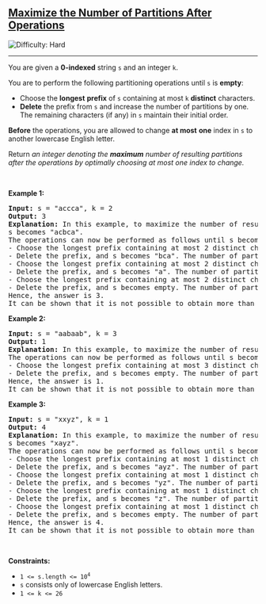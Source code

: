 <h2><a href="https://leetcode.com/problems/maximize-the-number-of-partitions-after-operations">Maximize the Number of Partitions After Operations</a></h2> <img src='https://img.shields.io/badge/Difficulty-Hard-red' alt='Difficulty: Hard' /><hr><p>You are given a <strong>0-indexed</strong> string <code>s</code> and an integer <code>k</code>.</p>

<p>You are to perform the following partitioning operations until <code>s</code> is <strong>empty</strong>:</p>

<ul>
	<li>Choose the <strong>longest</strong> <strong>prefix</strong> of <code>s</code> containing at most <code>k</code> <strong>distinct</strong> characters.</li>
	<li><strong>Delete</strong> the prefix from <code>s</code> and increase the number of partitions by one. The remaining characters (if any) in <code>s</code> maintain their initial order.</li>
</ul>

<p><strong>Before</strong> the operations, you are allowed to change <strong>at most</strong> <strong>one</strong> index in <code>s</code> to another lowercase English letter.</p>

<p>Return <em>an integer denoting the <strong>maximum</strong> number of resulting partitions after the operations by optimally choosing at most one index to change.</em></p>
<p>&nbsp;</p>
<p><strong class="example">Example 1:</strong></p>

<pre>
<strong>Input:</strong> s = &quot;accca&quot;, k = 2
<strong>Output:</strong> 3
<strong>Explanation: </strong>In this example, to maximize the number of resulting partitions, s[2] can be changed to &#39;b&#39;.
s becomes &quot;acbca&quot;.
The operations can now be performed as follows until s becomes empty:
- Choose the longest prefix containing at most 2 distinct characters, &quot;<u>ac</u>bca&quot;.
- Delete the prefix, and s becomes &quot;bca&quot;. The number of partitions is now 1.
- Choose the longest prefix containing at most 2 distinct characters, &quot;<u>bc</u>a&quot;.
- Delete the prefix, and s becomes &quot;a&quot;. The number of partitions is now 2.
- Choose the longest prefix containing at most 2 distinct characters, &quot;<u>a</u>&quot;.
- Delete the prefix, and s becomes empty. The number of partitions is now 3.
Hence, the answer is 3.
It can be shown that it is not possible to obtain more than 3 partitions.</pre>

<p><strong class="example">Example 2:</strong></p>

<pre>
<strong>Input:</strong> s = &quot;aabaab&quot;, k = 3
<strong>Output:</strong> 1
<strong>Explanation: </strong>In this example, to maximize the number of resulting partitions we can leave s as it is.
The operations can now be performed as follows until s becomes empty: 
- Choose the longest prefix containing at most 3 distinct characters, &quot;<u>aabaab</u>&quot;.
- Delete the prefix, and s becomes empty. The number of partitions becomes 1. 
Hence, the answer is 1. 
It can be shown that it is not possible to obtain more than 1 partition.
</pre>

<p><strong class="example">Example 3:</strong></p>

<pre>
<strong>Input:</strong> s = &quot;xxyz&quot;, k = 1
<strong>Output:</strong> 4
<strong>Explanation:</strong> In this example, to maximize the number of resulting partitions, s[1] can be changed to &#39;a&#39;.
s becomes &quot;xayz&quot;.
The operations can now be performed as follows until s becomes empty:
- Choose the longest prefix containing at most 1 distinct character, &quot;<u>x</u>ayz&quot;.
- Delete the prefix, and s becomes &quot;ayz&quot;. The number of partitions is now 1.
- Choose the longest prefix containing at most 1 distinct character, &quot;<u>a</u>yz&quot;.
- Delete the prefix, and s becomes &quot;yz&quot;. The number of partitions is now 2.
- Choose the longest prefix containing at most 1 distinct character, &quot;<u>y</u>z&quot;.
- Delete the prefix, and s becomes &quot;z&quot;. The number of partitions is now 3.
- Choose the longest prefix containing at most 1 distinct character, &quot;<u>z</u>&quot;.
- Delete the prefix, and s becomes empty. The number of partitions is now 4.
Hence, the answer is 4.
It can be shown that it is not possible to obtain more than 4 partitions.
</pre>

<p>&nbsp;</p>
<p><strong>Constraints:</strong></p>

<ul>
	<li><code>1 &lt;= s.length &lt;= 10<sup>4</sup></code></li>
	<li><code>s</code> consists only of lowercase English letters.</li>
	<li><code>1 &lt;= k &lt;= 26</code></li>
</ul>
